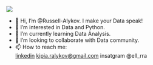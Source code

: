 ![](https://media4.giphy.com/media/RhGbWYqUJdPWM18zI6/giphy.gif?cid=790b76112343dafb94aa0e4614a14deeb6214130fa0dacd5&rid=giphy.gif&ct=s)
- 👋 Hi, I’m @Russell-Alykov. I make your Data speak!
- 👀 I’m interested in Data and Python.
- 🌱 I’m currently learning Data Analysis.
- 💞️ I’m looking to collaborate with Data community.
- 📫 How to reach me:  
   [linkedin](https://linkedin.com/in/ruslan-alykov)
   kipia.ralykov@gmail.com
   insatgram @ell_rra

<!---
Russell-Alykov/Russell-Alykov is a ✨ special ✨ repository because its `README.md` (this file) appears on your GitHub profile.
You can click the Preview link to take a look at your changes.
--->
